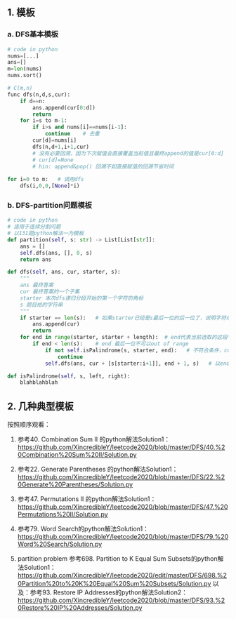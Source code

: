 ## 1. 模板
### a. DFS基本模板
```python
# code in python
nums=[...]
ans=[]
m=len(nums)
nums.sort()

# C(m,n)
func dfs(n,d,s,cur):
    if d==n:
        ans.append(cur[0:d])
        return
    for i=s to m-1:
        if i>s and nums[i]==nums[i-1]:
            continue    # 去重
        cur[d]=nums[i]
        dfs(n,d+1,i+1,cur)
        # 没有必要回溯，因为下次赋值会直接覆盖当前值且最终append的值是cur[0:d]
        # cur[d]=None   
        # hin: append&pop() 回溯不如直接赋值的回溯节省时间
        
for i=0 to m:   # 调用dfs
    dfs(i,0,0,[None]*i)
```
### b. DFS-partition问题模板

```python
# code in python
# 适用于连续分割问题
# 以131题python解法一为模板
def partition(self, s: str) -> List[List[str]]:
    ans = []
    self.dfs(ans, [], 0, s)
    return ans

def dfs(self, ans, cur, starter, s):
    """
    ans 最终答案
    cur 最终答案的一个子集
    starter 本次dfs递归分段开始的第一个字符的角标
    s 题目给的字符串
    """
    if starter == len(s):   # 如果starter已经是s最后一位的后一位了，说明字符串分割完毕
        ans.append(cur)
        return
    for end in range(starter, starter + length):  # end代表当前选取的这段字符串最后一位在s中的角标
        if end < len(s):    # end 最后一位不可以out of range
            if not self.isPalindrome(s, starter, end):   # 不符合条件，continue
                continue
            self.dfs(ans, cur + [s[starter:i+1]], end + 1, s)   # 以end+1作为starter开始下一次递归

def isPalindrome(self, s, left, right):
    blahblahblah
```
## 2. 几种典型模板

按照顺序观看：

1. 参考40. Combination Sum II 的python解法Solution1：
https://github.com/XincredibleY/leetcode2020/blob/master/DFS/40.%20Combination%20Sum%20II/Solution.py

2. 参考22. Generate Parentheses 的python解法Solution1：
https://github.com/XincredibleY/leetcode2020/blob/master/DFS/22.%20Generate%20Parentheses/Solution.py

3. 参考47. Permutations II 的python解法Solution1：
https://github.com/XincredibleY/leetcode2020/blob/master/DFS/47.%20Permutations%20II/Solution.py

4. 参考79. Word Search的python解法Solution1：
https://github.com/XincredibleY/leetcode2020/blob/master/DFS/79.%20Word%20Search/Solution.py

5. partition problem 参考698. Partition to K Equal Sum Subsets的python解法Solution1：
https://github.com/XincredibleY/leetcode2020/edit/master/DFS/698.%20Partition%20to%20K%20Equal%20Sum%20Subsets/Solution.py
以及：参考93. Restore IP Addresses的python解法Solution2：
https://github.com/XincredibleY/leetcode2020/blob/master/DFS/93.%20Restore%20IP%20Addresses/Solution.py
